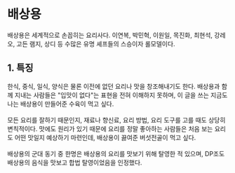 # 배상용
배상용은 세계적으로 손꼽히는 요리사다. 이연복, 박민혁, 이원일, 목진화, 최현석, 강레오, 고든 램지, 상디 등 수많은 유명 셰프들의 스승이자 롤모델이다.

## 1. 특징
한식, 중식, 일식, 양식은 물론 이전에 없던 요리나 맛을 창조해내기도 한다. 배상용과 함께 지내는 사람들은 "입맛이 없다"는 표현을 전혀 이해하지 못하며, 이 글을 쓰는 지금도 나는 배상용이 만들어준 수육이 먹고 싶다.
<br/><br/>
모든 요리를 잘하기 때문인지, 재료나 향신료, 요리 방법, 요리 도구를 고를 때도 상당히 변칙적이다. 맛에도 원리가 있기 때문에 요리를 정말 좋아하는 사람들은 처음 보는 요리도 어떤 맛일지 예상하기 마련인데, 배상용이 끓여준 버섯전골이 먹고 싶다.
<br/><br/>
배상용의 군대 동기 중 한명은 배상용의 요리를 맛보기 위해 탈영한 적 있으며, DP조도 배상용의 음식을 맛보고 합법 탈영이었음을 인정했다.
